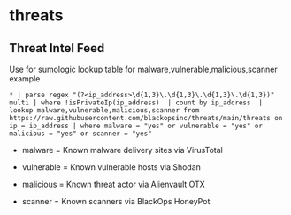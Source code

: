# threats

## Threat Intel Feed

Use for sumologic lookup table for malware,vulnerable,malicious,scanner example

`* | parse regex "(?<ip_address>\d{1,3}\.\d{1,3}\.\d{1,3}\.\d{1,3})" multi | where !isPrivateIp(ip_address)  | count by ip_address  | lookup malware,vulnerable,malicious,scanner from https://raw.githubusercontent.com/blackopsinc/threats/main/threats on ip = ip_address | where malware = "yes" or vulnerable = "yes" or malicious = "yes" or scanner = "yes"`

* malware = Known malware delivery sites via VirusTotal

* vulnerable = Known vulnerable hosts via Shodan

* malicious = Known threat actor via Alienvault OTX

* scanner = Known scanners via BlackOps HoneyPot

